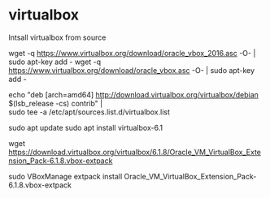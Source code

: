 # virtualbox
Intsall virtualbox from source

wget -q https://www.virtualbox.org/download/oracle_vbox_2016.asc -O- | sudo apt-key add -
wget -q https://www.virtualbox.org/download/oracle_vbox.asc -O- | sudo apt-key add -

echo "deb [arch=amd64] http://download.virtualbox.org/virtualbox/debian $(lsb_release -cs) contrib" | \
     sudo tee -a /etc/apt/sources.list.d/virtualbox.list
     
sudo apt update
sudo apt install virtualbox-6.1

wget https://download.virtualbox.org/virtualbox/6.1.8/Oracle_VM_VirtualBox_Extension_Pack-6.1.8.vbox-extpack

sudo VBoxManage extpack install Oracle_VM_VirtualBox_Extension_Pack-6.1.8.vbox-extpack
